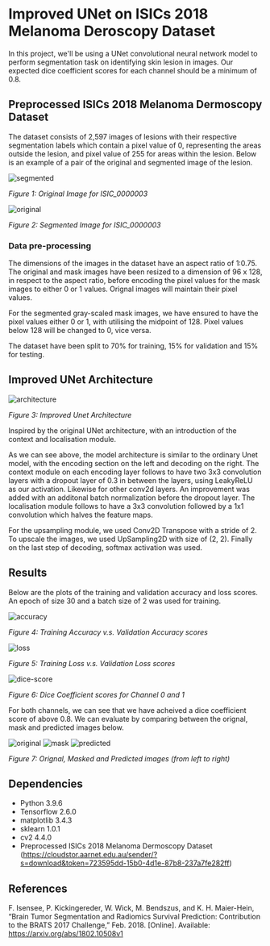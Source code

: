
# Improved UNet on ISICs 2018 Melanoma Deroscopy Dataset

In this project, we'll be using a UNet convolutional neural network model to perform segmentation task on identifying skin lesion in images. Our expected dice coefficient scores for each channel should be a minimum of 0.8. 

## Preprocessed ISICs 2018 Melanoma Dermoscopy Dataset

The dataset consists of 2,597 images of lesions with their respective segmentation labels which contain a pixel value of 0, representing the areas outside the lesion, and pixel value of 255 for areas within the lesion. Below is an example of a pair of the original and segmented image of the lesion. 

![segmented](Input_x2/ISIC_0000003.jpg) 

_Figure 1: Original Image for ISIC_0000003_

![original](GroundTruth_x2/ISIC_0000003_segmentation.png) 

_Figure 2: Segmented Image for ISIC_0000003_

### Data pre-processing

The dimensions of the images in the dataset have an aspect ratio of 1:0.75. The original and mask images have been resized to a dimension of 96 x 128, in respect to the aspect ratio, before encoding the pixel values for the mask images to either 0 or 1 values. Orignal images will maintain their pixel values. 


For the segmented gray-scaled mask images, we have ensured to have the pixel values either 0 or 1, with utilising the midpoint of 128. Pixel values below 128 will be changed to 0, vice versa. 


The dataset have been split to 70% for training, 15% for validation and 15% for testing. 


## Improved UNet Architecture

![architecture](images/architecture.png)

_Figure 3: Improved Unet Architecture_

Inspired by the original UNet architecture, with an introduction of the context and localisation module. 

As we can see above, the model architecture is similar to the ordinary Unet model, with the encoding section on the left and decoding on the right. The context module on each encoding layer follows to have two 3x3 convolution layers with a dropout layer of 0.3 in between the layers, using LeakyReLU as our activation. Likewise for other conv2d layers. An improvement was added with an additonal batch normalization before the dropout layer. The localisation module follows to have a 3x3 convolution followed by a 1x1 convolution which halves the feature maps. 

For the upsampling module, we used Conv2D Transpose with a stride of 2. To upscale the images, we used UpSampling2D with size of (2, 2). Finally on the last step of decoding, softmax activation was used. 

## Results

Below are the plots of the training and validation accuracy and loss scores. An epoch of size 30 and a batch size of 2 was used for training. 

![accuracy](images/accuracy.png)

_Figure 4: Training Accuracy v.s. Validation Accuracy scores_


![loss](images/loss.png)

_Figure 5: Training Loss v.s. Validation Loss scores_


![dice-score](images/dice-scores.png)

_Figure 6: Dice Coefficient scores for Channel 0 and 1_

For both channels, we can see that we have acheived a dice coefficient score of above 0.8. We can evaluate by comparing between the orignal, mask and predicted images below. 

![original](images/original.jpg) ![mask](images/mask.png) ![predicted](images/predicted.png)

_Figure 7: Orignal, Masked and Predicted images (from left to right)_


## Dependencies
- Python 3.9.6
- Tensorflow 2.6.0
- matplotlib 3.4.3
- sklearn 1.0.1
- cv2 4.4.0
- Preprocessed ISICs 2018 Melanoma Dermoscopy Dataset (https://cloudstor.aarnet.edu.au/sender/?s=download&token=723595dd-15b0-4d1e-87b8-237a7fe282ff)


## References
F. Isensee, P. Kickingereder, W. Wick, M. Bendszus, and K. H. Maier-Hein, “Brain Tumor Segmentation
and Radiomics Survival Prediction: Contribution to the BRATS 2017 Challenge,” Feb. 2018. [Online].
Available: https://arxiv.org/abs/1802.10508v1